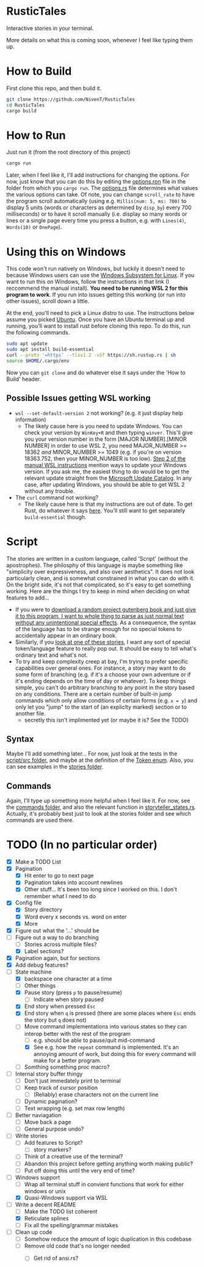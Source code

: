 # RusticTales
Interactive stories in your terminal.

More details on what this is coming soon, whenever I feel like typing them up.

# How to Build

First clone this repo, and then build it.
```bash
git clone https://github.com/NivenT/RusticTales
cd RusticTales
cargo build
```

# How to Run

Just run it (from the root directory of this project)
```bash
cargo run
```

Later, when I feel like it, I'll add instructions for changing the options. For now, just know that you can do this by editing the [options.ron](https://github.com/NivenT/RusticTales/blob/master/options.ron) file in the folder from which you `cargo run`. The [options.rs](https://github.com/NivenT/RusticTales/blob/master/rustic_tales/src/options.rs) file determines what values the various options can take. Of note, you can change `scroll_rate` to have the program scroll automatically (using e.g. `Millis(num: 5, ms: 700)` to display 5 units (words or characters as determined by `disp_by`) every 700 milliseconds) or to have it scroll manually (i.e. display so many words or lines or a single page every time you press a button, e.g. with `Lines(4)`, `Words(10)` or `OnePage`).

# Using this on Windows

This code won't run natively on Windows, but luckily it doesn't need to because Windows users can use the [Windows Subsystem for Linux](https://docs.microsoft.com/en-us/windows/wsl/install-win10#manual-installation-steps). If you want to run this on Windows, follow the instructions in that link (I reccommend the manual install). **You need to be running WSL 2 for this program to work**. If you run into issues getting this working (or run into other issues), scroll down a little.

At the end, you'll need to pick a Linux distro to use. The instructions below assume you picked [Ubuntu](https://www.microsoft.com/en-us/p/ubuntu/9nblggh4msv6?activetab=pivot:overviewtab). Once you have an Ubuntu terminal up and running, you'll want to install rust before cloning this repo. To do this, run the following commands. 
```bash
sudo apt update
sudo apt install build-essential
curl --proto '=https' --tlsv1.2 -sSf https://sh.rustup.rs | sh
source $HOME/.cargo/env
```

Now you can `git clone` and do whatever else it says under the 'How to Build' header.

## Possible Issues getting WSL working
* `wsl --set-default-version 2` not working? (e.g. it just display help information)  
  * The likely cause here is you need to update Windows. You can check your version by `WinKey+R` and then typing `winver`. This'll give you your version number in the form [MAJOR NUMBER].[MINOR NUMBER] in order to use WSL 2, you need MAJOR_NUMBER >= 18362 *and* MINOR_NUMBER >= 1049 (e.g. if you're on version 18363.752, then your MINOR_NUMBER is too low). [Step 2 of the manual WSL instructions](https://docs.microsoft.com/en-us/windows/wsl/install-win10#manual-installation-steps) mention ways to update your Windows version. If you ask me, the easiest thing to do would be to get the relevant update straight from the [Microsoft Update Catalog](https://www.catalog.update.microsoft.com/Search.aspx?q=KB4566116). In any case, after updating Windows, you should be able to get WSL 2 without any trouble.
* The `curl` command not working?
  * The likely cause here is that my instructions are out of date. To get Rust, do whatever it says  [here](https://www.rust-lang.org/learn/get-started). You'll still want to get separately `build-essential` though.

# Script

The stories are written in a custom language, called 'Script' (without the apostrophes). The philosphy of this language is maybe something like "simplicity over expressiveness, and also over aesthetics". It does not look particularly clean, and is somewhat constrained in what you can do with it. On the bright side, it's not that complicated, so it's easy to get something working. Here are the things I try to keep in mind when deciding on what features to add...
* If you were to [download a random project gutenberg book and just give it to this program, I want to whole thing to parse as just normal text without any unintentional special effects](https://github.com/NivenT/RusticTales/blob/master/script/src/lib.rs#L75). As a consequence, the syntax of the language has to be strange enough for no special tokens to accidentally appear in an ordinary book.
* Similarly, if you [look at one of these stories](https://github.com/NivenT/RusticTales/tree/master/rustic_tales/stories), I want any sort of special token/language feature to really pop out. It should be easy to tell what's ordinary text and what's not.
* To try and keep complexity creep at bay, I'm trying to prefer specific capabilities over general ones. For instance, a story may want to do some form of branching (e.g. if it's a choose your own adventure or if it's ending depends on the time of day or whatever). To keep things simple, you can't do arbitrary branching to any point in the story based on any conditions. There are a certain number of built-in jump commands which only allow conditions of certain forms (e.g. `x = y`) and only let you "jump" to the start of (an expliclty marked) section or to another file.
  * secretly this isn't implimented yet (or maybe it is? See the TODO)

## Syntax

Maybe I'll add something later... For now, just look at the tests in the [script/src folder](https://github.com/NivenT/RusticTales/tree/master/script/src), and maybe at the definition of the [Token enum](https://github.com/NivenT/RusticTales/blob/master/script/src/token.rs). Also, you can see examples in the [stories folder](https://github.com/NivenT/RusticTales/tree/master/rustic_tales/stories).

## Commands

Again, I'll type up something more helpful when I feel like it. For now, see the [commands folder](https://github.com/NivenT/RusticTales/tree/master/rustic_tales/src/commands), and also the relevant function in [storyteller_states.rs](https://github.com/NivenT/RusticTales/blob/master/rustic_tales/src/storyteller/storyteller_states.rs#L251). Actually, it's probably best just to look at the stories folder and see which commands are used there.

# TODO (In no particular order)

- [X] Make a TODO List
- [X] Pagination
  - [X] Hit enter to go to next page
  - [X] Pagination takes into account newlines
  - [X] Other stuff... It's been too long since I worked on this. I don't remember what I need to do
- [X] Config file
  - [X] Story directory
  - [X] Word every x seconds vs. word on enter
  - [X] More
- [X] Figure out what the '...' should be
- [ ] Figure out a way to do branching
  - [ ] Stories across multiple files?
  - [X] Label sections?
- [X] Pagination again, but for sections
- [X] Add debug features?
- [ ] State machine
  - [X] backspace one character at a time
  - [ ] Other things
  - [X] Pause story (press `p` to pause/resume)
    - [ ] Indicate when story paused
  - [X] End story when pressed `Esc`
  - [X] End story when `q` is pressed (there are some places where `Esc` ends the story but `q` does not)
  - [ ] Move command implementations into various states so they can interop better with the rest of the program
    - [ ] e.g. should be able to pause/quit mid-command
    - [X] See e.g. how the `repeat` command is implemented. It's an annoying amount of work, but doing this for every command will make for a better program.
  - [ ] Somthing something proc macro?
- [ ] Internal story buffer thingy
  - [ ] Don't just immedately print to terminal
  - [ ] Keep track of cursor position
    - [ ] (Reliably) erase characters not on the current line
  - [ ] Dynamic pagination?
  - [ ] Text wrapping (e.g. set max row length)
- [ ] Better naviagation
  - [ ] Move back a page
  - [ ] General purpose undo?
- [ ] Write stories
  - [ ] Add features to Script?
    - [ ] story markers?
  - [ ] Think of a creative use of the terminal?
  - [ ] Abandon this project before getting anything worth making public?
  - [ ] Put off doing this until the very end of time?
- [ ] Windows support
  - [ ] Wrap all terminal stuff in convient functions that work for either windows or unix
  - [X] Quasi-Windows support via WSL
- [ ] Write a decent README
  - [ ] Make the TODO list coherent
  - [X] Reticulate splines
  - [ ] Fix all the spelling/grammar mistakes
- [ ] Clean up code
  - [ ] Somehow reduce the amount of logic duplication in this codebase
  - [ ] Remove old code that's no longer needed
    - [ ] Get rid of ansi.rs?


